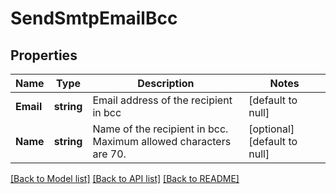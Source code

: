 # SendSmtpEmailBcc

## Properties
Name | Type | Description | Notes
------------ | ------------- | ------------- | -------------
**Email** | **string** | Email address of the recipient in bcc | [default to null]
**Name** | **string** | Name of the recipient in bcc. Maximum allowed characters are 70. | [optional] [default to null]

[[Back to Model list]](../README.md#documentation-for-models) [[Back to API list]](../README.md#documentation-for-api-endpoints) [[Back to README]](../README.md)


